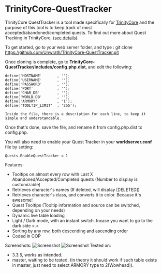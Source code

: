 # TrinityCore-QuestTracker

TrinityCore QuestTracker is a tool made specifically for [TrinityCore](https://github.com/TrinityCore/TrinityCore) and the purpose of this tool is to keep track of most accepted/abandoned/completed quests.
To find out more about Quest Tracking in TrinityCore, [(see details)](https://github.com/TrinityCore/TrinityCore/pull/13353)

To get started, go to your web server folder, and type :
git clone https://github.com/Unwrath/TrinityCore-QuestTracker.git

Once cloning is complete, go to **TrinityCore-QuestTracker/includes/config.php.dist**, and edit the following:

```
define('HOSTNAME'       , '');
define('USERNAME'       , '');
define('PASSWORD'       , '');
define('PORT'           , '');
define('CHAR_DB'        , '');
define('WORLD_DB'       , '');
define('ARMORY'         , '1');
define('TOOLTIP_LIMIT'  , '255');

Inside the file, there is a description for each line, to keep it simple and understandable.
```
Once that's done, save the file, and rename it from config.php.dist to config.php.


You will also need to enable your Quest Tracker in your **worldserver.conf** file by setting:

```
Quests.EnableQuestTracker = 1
```
Features:
- Tooltips on almost every row with Last X Abandoned/Accepted/Completed quests (Number to display is customizable)
- Retrieves character's names (If deleted, will display [DELETED])
- Retrieves character's class, and converts it to color. Because it's awesome!
- Quest Tooltips (Tooltip information and source can be switched, depending on your needs)
- Dynamic live table loading
- Light / Dark mode, with an instant switch. Incase you want to go to the dark side >.<
- Sorting by any row, both descending and ascending order
- Coded in OOP

Screenshots:
![Screenshot](https://raw.githubusercontent.com/Unwrath/TrinityCore-QuestTracker/master/images/light-example.JPG)
![Screenshot](https://raw.githubusercontent.com/Unwrath/TrinityCore-QuestTracker/master/images/dark-example.JPG)
Tested on:
- 3.3.5, works as intended.
- master, waiting to be tested. (In theory it should work if such table exists in master, just need to select ARMORY type to 2(Wowhead)).
